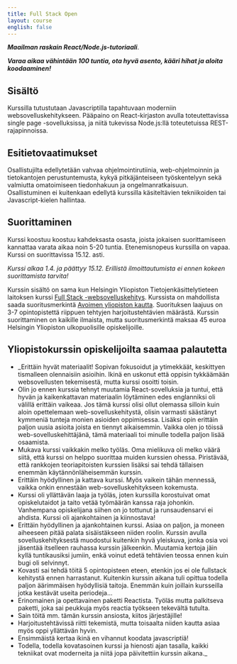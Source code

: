 ```yaml
---
title: Full Stack Open
layout: course
english: false
---
```


_**Maailman raskain React/Node.js-tutoriaali**_. 

_**Varaa aikaa vähintään 100 tuntia, ota hyvä asento, kääri hihat ja aloita koodaaminen!**_

## Sisältö

Kurssilla tutustutaan Javascriptilla tapahtuvaan moderniin websovelluskehitykseen. Pääpaino on React-kirjaston avulla toteutettavissa single page -sovelluksissa, ja niitä tukevissa Node.js:llä toteutetuissa REST-rajapinnoissa. 

## Esitietovaatimukset

Osallistujilta edellytetään vahvaa ohjelmointirutiinia, web-ohjelmoinnin ja tietokantojen perustuntemusta, kykyä pitkäjänteiseen työskentelyyn sekä valmiutta omatoimiseen tiedonhakuun ja ongelmanratkaisuun. Osallistuminen ei kuitenkaan edellytä kurssilla käsiteltävien tekniikoiden tai Javascript-kielen hallintaa.  

## Suorittaminen

Kurssi koostuu koostuu kahdeksasta osasta, joista jokaisen suorittamiseen kannattaa varata aikaa noin 5-20 tuntia. Etenemisnopeus kurssilla on vapaa. Kurssi on suorittavissa 15.12. asti.

_Kurssi alkaa 1.4. ja päättyy 15.12. Erillistä ilmoittautumista ei ennen kokeen suorittamista tarvita!_

Kurssin sisältö on sama kun Helsingin Yliopiston Tietojenkäsittelytieteen laitoksen kurssi [Full Stack -websovelluskehitys](https://fullstack-hy.github.io). Kurssista on mahdollista saada suoritusmerkintä [Avoimen yliopiston kautta](https://courses.helsinki.fi/fi/aytkt21009/123929162). Suorituksen laajuus on 3-7 opintopistettä riippuen tehtyjen harjoitustehtävien määrästä. Kurssin suorittaminen on kaikille ilmaista, mutta suoritusmerkintä maksaa 45 euroa Helsingin Yliopiston ulkopuolisille opiskelijoille.

## Yliopistokurssin opiskelijoilta saamaa palautetta

- _Erittäin hyvät materiaalit! Sopivan fokusoidut ja ytimekkäät, keskittyen tismalleen olennaisiin asioihin. Ikinä en uskonut että oppisin tykkäämään websovellusten tekemisestä, mutta kurssi osoitti toisin.
- Olin jo ennen kurssia tehnyt muutamia React-sovelluksia ja tuntui, että hyvän ja kaikenkattavan materiaalin löytäminen edes englanniksi oli välillä erittäin vaikeaa. Jos tämä kurssi olisi ollut olemassa silloin kuin aloin opettelemaan web-sovelluskehitystä, olisin varmasti säästänyt kymmeniä tunteja monien asioiden oppimisessa. Lisäksi opin erittäin paljon uusia asioita joista en tiennyt aikaisemmin. Vaikka olen jo töissä web-sovelluskehittäjänä, tämä materiaali toi minulle todella paljon lisää osaamista.
- Mukava kurssi vaikkakin melko työläs. Oma mielikuva oli melko väärä siitä, että kurssi on helppo suorittaa muiden kurssien ohessa. Piristävää, että rankkojen teoriapitoisten kurssien lisäksi sai tehdä tällaisen enemmän käytännönläheisemmän kurssin.
- Erittäin hyödyllinen ja kattava kurssi. Myös vaikein tähän mennessä, vaikka onkin ennestään web-sovelluskehitykseen kokemusta.
- Kurssi oli yllättävän laaja ja työläs, joten kurssilla korostuivat omat opiskelutaidot ja taito vetää työmäärän kanssa raja johonkin. Vanhempana opiskelijana siihen on jo tottunut ja runsaudensarvi ei ahdista. Kurssi oli ajankohtainen ja kiinnostava!
- Erittäin hyödyllinen ja ajankohtainen kurssi. Asiaa on paljon, ja moneen aiheeseen pitää palata sisäistäkseen niiden roolin. Kurssin avulla sovelluskehityksestä muodostui kuitenkin hyvä yleiskuva, jonka osia voi jäsentää itselleen rauhassa kurssin jälkeenkin. Muutamia kertoja jäin kyllä tuntikausiksi jumiin, enkä voinut edetä tehtävien teossa ennen kuin bugi oli selvinnyt.
- Kovasti sai tehdä töitä 5 opintopisteen eteen, etenkin jos ei ole fullstack kehitystä ennen harrastanut. Kuitenkin kurssin aikana tuli opittua todella paljon äärimmäisen hyödyllisiä taitoja. Enemmän kuin joillain kursseilla jotka kestävät useita periodeja... 
- Erinomainen ja opettavainen paketti Reactista. Työläs mutta palkitseva paketti, joka sai peukkuja myös reactia työkseen tekevältä tutulta.
- Sain töitä mm. tämän kurssin ansiosta, kiitos järjestäjille!
- Harjoitustehtävissä riitti tekemistä, mutta toisaalta niiden kautta asiaa myös oppi yllättävän hyvin.
- Ensimmäistä kertaa ikinä en vihannut koodata javascriptiä!
- Todella, todella kovatasoinen kurssi ja hienosti ajan tasalla, kaikki tekniikat ovat moderneita ja niitä jopa päivitettiin kurssin aikana._ 
